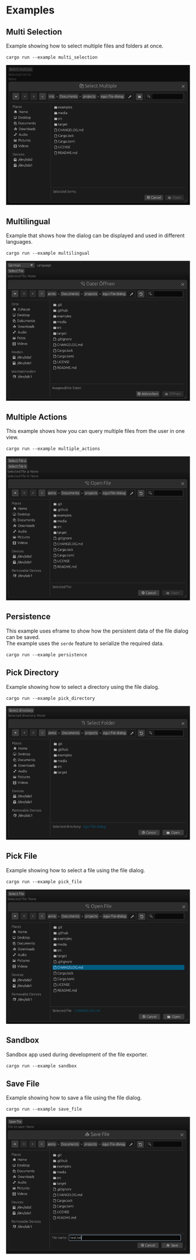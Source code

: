 # Examples

## Multi Selection

Example showing how to select multiple files and folders at once.

```shell
cargo run --example multi_selection
```

![Screenshot](../media/examples/multi-selection.png)

## Multilingual

Example that shows how the dialog can be displayed and used in different languages.

```shell
cargo run --example multilingual
```

![Screenshot](../media/examples/multilingual.png)

## Multiple Actions

This example shows how you can query multiple files from the user in one view.

```shell
cargo run --example multiple_actions
```

![Screenshot](../media/examples/multiple_actions.png)

## Persistence

This example uses eframe to show how the persistent data of the file dialog can be saved. \
The example uses the `serde` feature to serialize the required data.

```shell
cargo run --example persistence
```

## Pick Directory

Example showing how to select a directory using the file dialog.

```shell
cargo run --example pick_directory
```

![Screenshot](../media/examples/pick_directory.png)

## Pick File

Example showing how to select a file using the file dialog.

```shell
cargo run --example pick_file
```

![Screenshot](../media/examples/pick_file.png)

## Sandbox

Sandbox app used during development of the file exporter.

```shell
cargo run --example sandbox
```

## Save File

Example showing how to save a file using the file dialog.

```shell
cargo run --example save_file
```

![Screenshot](../media/examples/save_file.png)
